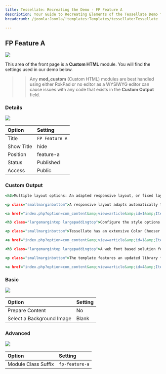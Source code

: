 ```yaml
---
title: Tessellate: Recreating the Demo - FP Feature A
description: Your Guide to Recreating Elements of the Tessellate Demo for Joomla
breadcrumb: /joomla:Joomla/!templates:Templates/tessellate:Tessellate

---
```


FP Feature A
-----

![][demo]

This area of the front page is a **Custom HTML** module. You will find the settings used in our demo below.

>> Any **mod_custom** (Custom HTML) modules are best handled using either RokPad or no editor as a WYSIWYG editor can cause issues with any code that exists in the **Custom Output** field.

### Details

![][demo2]

| Option      | Setting        |
| :---------- | :----------    |
| Title       | `FP Feature A` |
| Show Title  | hide           |
| Position    | feature-a      |
| Status      | Published      |
| Access      | Public         |

### Custom Output

~~~ .html
<h3>Multiple layout options: An adapted responsive layout, or fixed layouts at 960px or 1200px wide</h3>

<p class="smallmarginbottom">A responsive layout adapts automatically to the viewing device's width, such as mobile, tablet or desktop, without the need for a separate layout or content. Mobile modes have a unique menu to aid usability. 960px and 1200px fixed layout options are also available.</p>

<a href="index.php?option=com_content&amp;view=article&amp;id=1&amp;Itemid=111" class="readon4">Read More</a>

<h3 class="largemargintop largepaddingtop">Configure the style options of Tessellate, quickly and easily, in the template manager settings</h3>

<p class="smallmarginbottom">Tessellate has an extensive Color Chooser in the template manager to provide intricate controls for each section, inclusive of overlay type, text color, background color, as well as accent colors. Edit preexisting or create new presets.</p>

<a href="index.php?option=com_content&amp;view=article&amp;id=1&amp;Itemid=111" class="readon4">Read More</a>

<h3 class="largemargintop largepaddingtop">A web font based solution for adding icons, allowing them to be extensively styled via CSS</h3>

<p class="smallmarginbottom">The template features an updated library for Font Awesome with version 4+. This offers over 350 icons, which are fully scalable and easy to integrate into the design of the template and/or content, from module titles to inside content items themselves.</p>

<a href="index.php?option=com_content&amp;view=article&amp;id=4&amp;Itemid=114" class="readon4">Read More</a>
~~~

### Basic

![][demo3]

| Option                    | Setting     |
| :----------               | :---------- |
| Prepare Content           | No          |
| Select a Background Image | Blank       |

### Advanced

![][demo4]

| Option              | Setting        |
| :----------         | :----------    |
| Module Class Suffix | `fp-feature-a` |

[demo]: assets/demo_8.jpeg
[demo2]: assets/demo_8a.jpeg
[demo3]: assets/demo_8b.jpeg
[demo4]: assets/demo_8c.jpeg
